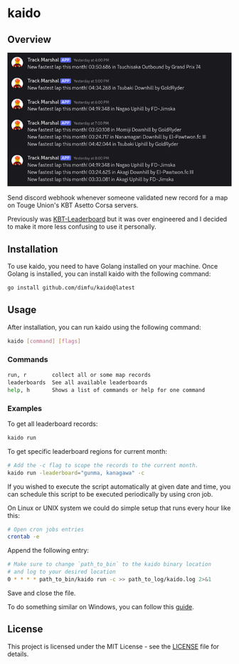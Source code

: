 # kaido

## Overview

![sweats getting their monthly record](static/overview.png)

Send discord webhook whenever someone validated new record for a map on
Touge Union's KBT Asetto Corsa servers.

Previously was [KBT-Leaderboard](https://github.com/dimfu/KBT-leaderboard)
but it was over engineered and I decided to make it more less confusing to use
it personally.

## Installation

To use kaido, you need to have Golang installed on your machine.
Once Golang is installed, you can install kaido with the following command:

```bash
go install github.com/dimfu/kaido@latest
```

## Usage

After installation, you can run kaido using the following command:

```bash
kaido [command] [flags]
```

### Commands

```bash
run, r        collect all or some map records
leaderboards  See all available leaderboards
help, h       Shows a list of commands or help for one command
```

### Examples

To get all leaderboard records:

```bash
kaido run
```

To get specific leaderboard regions for current month:

```bash
# Add the -c flag to scope the records to the current month.
kaido run -leaderboard="gunma, kanagawa" -c
```

If you wished to execute the script automatically at given date and time,
you can schedule this script to be executed periodically by using cron job.

On Linux or UNIX system we could do simple setup that runs every hour like this:

```bash
# Open cron jobs entries
crontab -e
```

Append the following entry:

```bash
# Make sure to change `path_to_bin` to the kaido binary location
# and log to your desired location
0 * * * * path_to_bin/kaido run -c >> path_to_log/kaido.log 2>&1
```

Save and close the file.

To do something similar on Windows, you can follow this [guide](https://phoenixnap.com/kb/cron-job-windows).

## License

This project is licensed under the MIT License - see the [LICENSE](./LICENSE)
file for details.

